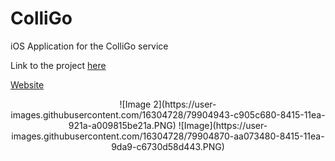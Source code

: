 # ColliGo

iOS Application for the ColliGo service

Link to the project [here](https://github.com/andreavitaletti/ColliGo)

[Website](https://colligo.shop/home)

<p align="center">
![Image 2](https://user-images.githubusercontent.com/16304728/79904943-c905c680-8415-11ea-921a-a009815be21a.PNG)
![Image](https://user-images.githubusercontent.com/16304728/79904870-aa073480-8415-11ea-9da9-c6730d58d443.PNG)
</p>